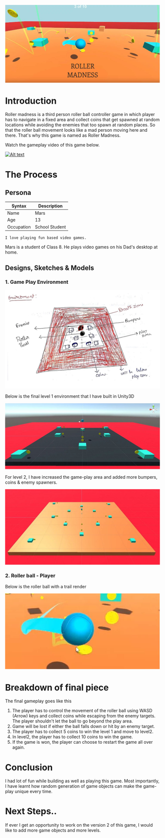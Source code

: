 ![](/Roller%20Madness/Assets/Images/1.JPG "Roller Madness")

# Introduction

Roller madness is a third person roller ball controller game in which player has to navigate in a fixed area and collect coins that get spawned at random locations while avoiding the enemies that too spawn at random places. So that the roller ball movement looks like a mad person moving here and there. That's why this game is named as Roller Madness.

Watch the gameplay video of this game below.

[![Alt text](https://img.youtube.com/vi/9DKZJFShqUU/0.jpg)](https://youtu.be/9DKZJFShqUU)

# The Process

## Persona

|Syntax |Description|
|-------|-----------|
|Name |Mars      |
|Age |13      |
|Occupation |School Student      |
    I love playing fun based video games.
    
    
Mars is a student of Class 8. He plays video games on his Dad's desktop at home.

## Designs, Sketches & Models

### 1. Game Play Environment

![](/Roller%20Madness/Assets/Images/2.JPG "Environment sketch")

Below is the final level 1 environment that I have built in Unity3D

![](/Roller%20Madness/Assets/Images/3.JPG "Level 1 Environment")

For level 2, I have increased the game-play area and added more bumpers, coins & enemy spawners.

![](/Roller%20Madness/Assets/Images/4.JPG "Level 2 Environment")

### 2. Roller ball - Player

Below is the roller ball with a trail render

![](/Roller%20Madness/Assets/Images/5.JPG "Roller ball")

# Breakdown of final piece

The final gameplay goes like this

1. The player has to control the movement of the roller ball using WASD (Arrow) keys and collect coins while escaping from the enemy targets. The player shouldn't let the ball to go beyond the play area.
2. Game will be lost if either the ball falls down or hit by an enemy target.
3. The player has to collect 5 coins to win the level 1 and move to level2.
4. In level2, the player has to collect 10 coins to win the game.
5. If the game is won, the player can choose to restart the game all over again.

# Conclusion

I had lot of fun while building as well as playing this game. Most importantly, I have learnt how random generation of game objects can make the game-play unique every time.

# Next Steps..

If ever I get an opportunity to work on the version 2 of this game, I would like to add more game objects and more levels.
